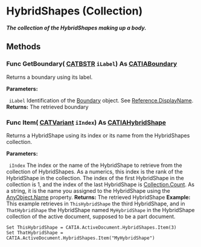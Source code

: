 # HybridShapes (Collection)

**_The collection of the HybridShapes making up a body._**

## Methods

### Func **GetBoundary**( [CATBSTR](../System/typedef_CATBSTR_8129.md)  `iLabel`) As [CATIABoundary](../MecModInterfaces/interface_Boundary_14542.md)

Returns a boundary using its label.

**Parameters:**

` iLabel`      Identification of the
[Boundary](../MecModInterfaces/interface_Boundary_14542.md) object. See [Reference.DisplayName](../InfInterfaces/interface_Reference_17481.htm#DisplayName).  **Returns:**      The retrieved boundary  
### Func **Item**( [CATVariant](../System/typedef_CATVariant_20656.md)  `iIndex`) As [CATIAHybridShape](../MecModInterfaces/interface_HybridShape_25589.md)

Returns a HybridShape using its index or its name from the HybridShapes collection.

**Parameters:**

` iIndex`      The index or the name of the HybridShape to retrieve from the collection of HybridShapes. As a numerics, this index is the rank of the HybridShape in the collection. The index of the first HybridShape in the collection is 1, and the index of the last HybridShape is
[Collection.Count](../System/interface_Collection_22150.htm#Count). As a string, it is the name you assigned to the HybridShape using the [AnyObject.Name](../System/interface_AnyObject_17321.htm#Name) property.  **Returns:**      The retrieved HybridShape  **Example:**      This example retrieves in `ThisHybridShape` the third HybridShape, and in `ThatHybridShape` the HybridShape named `MyHybridShape` in the HybridShape collection of the active document, supposed to be a part document.

```VBScript
Set ThisHybridShape = CATIA.ActiveDocument.HybridShapes.Item(3)
Set ThatHybridShape = CATIA.ActiveDocument.HybridShapes.Item("MyHybridShape")

```